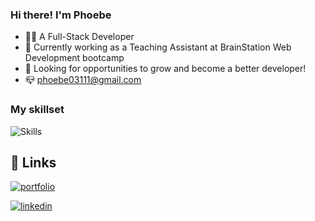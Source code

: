 

### Hi there! I'm Phoebe

- 👩‍💻 A Full-Stack Developer
- 💼 Currently working as a Teaching Assistant at BrainStation Web Development bootcamp
- 🙌 Looking for opportunities to grow and become a better developer!
- 📪 phoebe03111@gmail.com

### My skillset
![Skills](https://skillicons.dev/icons?i=html,css,sass,js,react,nodejs,express,mysql,git,figma)

## 🔗 Links
[![portfolio](https://img.shields.io/badge/my_portfolio-000?style=for-the-badge&logo=ko-fi&logoColor=white)](https://phoebechang.dev)

[![linkedin](https://img.shields.io/badge/linkedin-0A66C2?style=for-the-badge&logo=linkedin&logoColor=white)](https://www.linkedin.com/in/phoebe--chang/)


